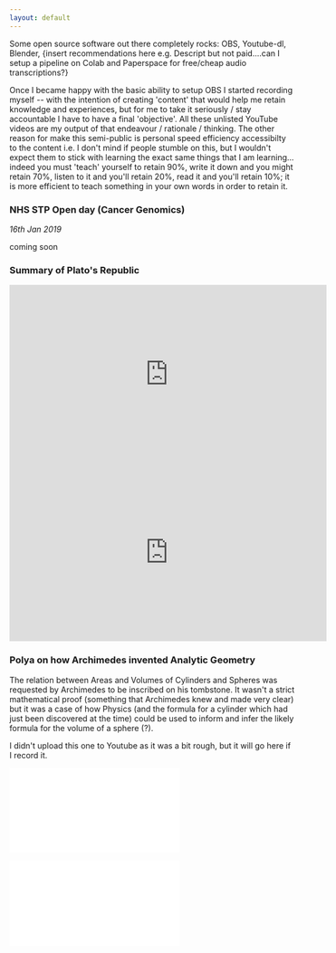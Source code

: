 ```yaml
---
layout: default
---
```


Some open source software out there completely rocks: OBS, Youtube-dl, Blender, {insert recommendations here e.g. Descript but not paid....can I setup a pipeline on Colab and Paperspace for free/cheap audio transcriptions?}

Once I became happy with the basic ability to setup OBS I started recording myself -- with the intention of creating 'content' that would help me retain knowledge and experiences, but for me to take it seriously / stay accountable I have to have a final 'objective'. All these unlisted YouTube videos are my output of that endeavour / rationale / thinking. The other reason for make this semi-public is personal speed efficiency accessibilty to the content i.e. I don't mind if people stumble on this, but I wouldn't expect them to stick with learning the exact same things that I am learning... indeed you must 'teach' yourself to retain 90%, write it down and you might retain 70%, listen to it and you'll retain 20%, read it and you'll retain 10%; it is more efficient to teach something in your own words in order to retain it.


### NHS STP Open day (Cancer Genomics)
_16th Jan 2019_

coming soon








### Summary of Plato's Republic

<iframe width="560" height="315" src="https://www.youtube-nocookie.com/embed/bI9y24PJXaw" frameborder="0" allow="accelerometer; autoplay; encrypted-media; gyroscope; picture-in-picture" allowfullscreen></iframe>

<iframe width="560" height="315" src="https://www.youtube-nocookie.com/embed/aoVDxb2saOY" frameborder="0" allow="accelerometer; autoplay; encrypted-media; gyroscope; picture-in-picture" allowfullscreen></iframe>


### Polya on how Archimedes invented Analytic Geometry
The relation between Areas and Volumes of Cylinders and Spheres was requested by Archimedes to be inscribed on his tombstone.
It wasn't a strict mathematical proof (something that Archimedes knew and made very clear) but it was a case of how Physics (and the formula for a cylinder which had just been discovered at the time) could be used to inform and infer the likely formula for the volume of a sphere (?).

I didn't upload this one to Youtube as it was a bit rough, but it will go here if I record it.

![](./unlisted_videos/archim1.md)

![](./unlisted_videos/archim3.md)

